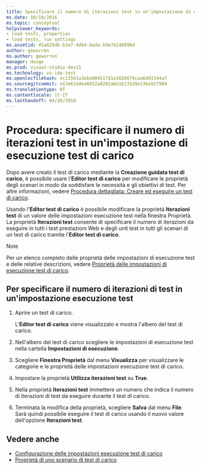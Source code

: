 ```yaml
---
title: Specificare il numero di iterazioni test in un'impostazione di esecuzione test di carico in Visual Studio
ms.date: 10/19/2016
ms.topic: conceptual
helpviewer_keywords:
- load tests, properties
- load tests, run settings
ms.assetid: 45a625db-b3e7-4d64-beda-b9a76248096d
author: gewarren
ms.author: gewarren
manager: douge
ms.prod: visual-studio-dev15
ms.technology: vs-ide-test
ms.openlocfilehash: ec11561a3ebe084517d1a30266f9caa6491544a7
ms.sourcegitcommit: e13e61ddea6032a8282abe16131d9e136a927984
ms.translationtype: HT
ms.contentlocale: it-IT
ms.lasthandoff: 04/26/2018
---
```

# <a name="how-to-specify-the-number-of-test-iterations-in-a-load-test-run-setting"></a>Procedura: specificare il numero di iterazioni test in un'impostazione di esecuzione test di carico

Dopo avere creato il test di carico mediante la **Creazione guidata test di carico**, è possibile usare l'**Editor test di carico** per modificare le proprietà degli scenari in modo da soddisfare le necessità e gli obiettivi di test. Per altre informazioni, vedere [Procedura dettagliata: Creare ed eseguire un test di carico](../test/walkthrough-create-and-run-a-load-test.md).

Usando l'**Editor test di carico** è possibile modificare la proprietà **Iterazioni test** di un valore delle impostazioni esecuzione test nella finestra Proprietà. La proprietà **Iterazioni test** consente di specificare il numero di iterazioni da eseguire in tutti i test prestazioni Web e degli unit test in tutti gli scenari di un test di carico tramite l'**Editor test di carico**.

> [!NOTE]
> Per un elenco completo delle proprietà delle impostazioni di esecuzione test e delle relative descrizioni, vedere [Proprietà delle impostazioni di esecuzione test di carico](../test/load-test-run-settings-properties.md).


## <a name="to-specify-the-number-of-test-iterations-in-a-run-setting"></a>Per specificare il numero di iterazioni di test in un'impostazione esecuzione test

1.  Aprire un test di carico.

     L'**Editor test di carico** viene visualizzato e mostra l'albero del test di carico.

2.  Nell'albero del test di carico scegliere le impostazioni di esecuzione test nella cartella **Impostazioni di esecuzione**.

3.  Scegliere **Finestra Proprietà** dal menu **Visualizza** per visualizzare le categorie e le proprietà delle impostazioni esecuzione test di carico.

4.  Impostare la proprietà **Utilizza iterazioni test** su **True**.

5.  Nella proprietà **Iterazioni test** immettere un numero che indica il numero di iterazioni di test da eseguire durante il test di carico.

6.  Terminata la modifica della proprietà, scegliere **Salva** dal menu **File**. Sarà quindi possibile eseguire il test di carico usando il nuovo valore dell'opzione **Iterazioni test**.

## <a name="see-also"></a>Vedere anche

- [Configurazione delle impostazioni esecuzione test di carico](../test/configure-load-test-run-settings.md)
- [Proprietà di uno scenario di test di carico](../test/load-test-scenario-properties.md)